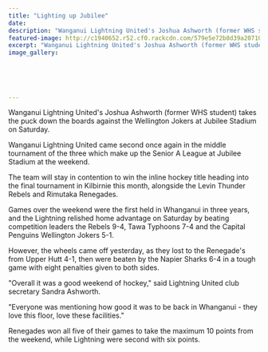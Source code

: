 ```yaml
---
title: "Lighting up Jubilee"
date: 
description: "Wanganui Lightning United's Joshua Ashworth (former WHS student) takes the puck down the boards against the Wellington Jokers at Jubilee Stadium on Saturday, Wanganui Chronicle article on 31/7/16..."
featured-image: http://c1940652.r52.cf0.rackcdn.com/579e5e72b8d39a2071000d84/In-line-Hockey-3031-July-Matt-Ashworth-chron.jpg
excerpt: "Wanganui Lightning United's Joshua Ashworth (former WHS student) takes the puck down the boards against the Wellington Jokers at Jubilee Stadium on Saturday."
image_gallery:
    
    
    
    
    
---
```


<p>Wanganui Lightning United's Joshua&nbsp;Ashworth (former WHS student) takes the puck down the boards against the Wellington Jokers at Jubilee Stadium on Saturday.</p>
<p>Wanganui Lightning United came second once again in the middle tournament of the three which make up the Senior A League at Jubilee Stadium at the weekend.</p>
<p>The team will stay in contention to win the inline hockey title heading into the final tournament in Kilbirnie this month, alongside the Levin Thunder Rebels and Rimutaka Renegades.</p>
<p>Games over the weekend were the first held in Whanganui in three years, and the Lightning relished home advantage on Saturday by beating competition leaders the Rebels 9-4, Tawa Typhoons 7-4 and the Capital Penguins Wellington Jokers 5-1.</p>
<p>However, the wheels came off yesterday, as they lost to the Renegade's from Upper Hutt 4-1, then were beaten by the Napier Sharks 6-4 in a tough game with eight penalties given to both sides.</p>
<p>"Overall it was a good weekend of hockey," said Lightning United club secretary Sandra Ashworth.</p>
<p>"Everyone was mentioning how good it was to be back in Whanganui - they love this floor, love these facilities."</p>
<p>Renegades won all five of their games to take the maximum 10 points from the weekend, while Lightning were second with six points.</p>

